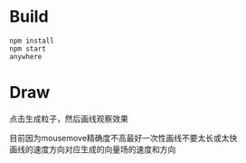 # Build

```
npm install
npm start
anywhere
```

# Draw
点击生成粒子，然后画线观察效果    

目前因为mousemove精确度不高最好一次性画线不要太长或太快   
画线的速度方向对应生成的向量场的速度和方向
